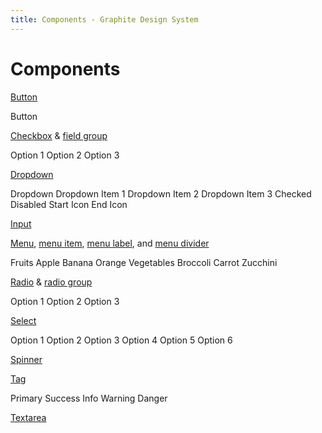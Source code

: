 ```yaml
---
title: Components - Graphite Design System
---
```


# Components

[Button](/components/button)

<div class="example-block">
  <gr-button>Button</gr-button>
</div>

[Checkbox](/components/checkbox) & [field group](/components/field-group)

<div class="example-block">
  <gr-field-group label="Select options">
    <gr-checkbox>Option 1</gr-checkbox>
    <gr-checkbox>Option 2</gr-checkbox>
    <gr-checkbox>Option 3</gr-checkbox>
  </gr-field-group>
</div>

[Dropdown](/components/dropdown)

<div class="example-block">
  <gr-dropdown>
    <gr-button slot="trigger" caret>Dropdown</gr-button>
    <gr-menu>
      <gr-menu-item>Dropdown Item 1</gr-menu-item>
      <gr-menu-item>Dropdown Item 2</gr-menu-item>
      <gr-menu-item>Dropdown Item 3</gr-menu-item>
      <gr-menu-divider></gr-menu-divider>
      <gr-menu-item checked>Checked</gr-menu-item>
      <gr-menu-item disabled>Disabled</gr-menu-item>
      <gr-menu-divider></gr-menu-divider>
      <gr-menu-item>
        Start Icon
        <ion-icon slot="start" name="gift-outline"></ion-icon>
      </gr-menu-item>
      <gr-menu-item>
        End Icon
        <ion-icon slot="end" name="heart-outline"></ion-icon>
      </gr-menu-item>
    </gr-menu>
  </gr-dropdown>
</div>

[Input](/components/input)

<div class="example-block">
  <gr-input label="Name"></gr-input>
</div>

[Menu](/components/menu), [menu item](/components/menu-item), [menu label](/components/menu-label), and [menu divider](/components/menu-divider)

<div class="example-block">
  <gr-menu style="max-width: 200px; border: solid 1px var(--gr-panel-border-color); border-radius: var(--gr-border-radius-medium);">
    <gr-menu-label>Fruits</gr-menu-label>
    <gr-menu-item value="apple">Apple</gr-menu-item>
    <gr-menu-item value="banana">Banana</gr-menu-item>
    <gr-menu-item value="orange">Orange</gr-menu-item>
    <gr-menu-divider></gr-menu-divider>
    <gr-menu-label>Vegetables</gr-menu-label>
    <gr-menu-item value="broccoli">Broccoli</gr-menu-item>
    <gr-menu-item value="carrot">Carrot</gr-menu-item>
    <gr-menu-item value="zucchini">Zucchini</gr-menu-item>
  </gr-menu>
</div>

[Radio](/components/radio) & [radio group](/components/radio-group)

<div class="example-block">
  <gr-radio-group label="Select an option" value="1">
    <gr-radio value="1">Option 1</gr-radio>
    <gr-radio value="2">Option 2</gr-radio>
    <gr-radio value="3">Option 3</gr-radio>
  </gr-radio-group>
</div>

[Select](/components/select)

<div class="example-block">
  <gr-select label="Select one">
    <gr-menu-item value="option-1">Option 1</gr-menu-item>
    <gr-menu-item value="option-2">Option 2</gr-menu-item>
    <gr-menu-item value="option-3">Option 3</gr-menu-item>
    <gr-menu-divider></gr-menu-divider>
    <gr-menu-item value="option-4">Option 4</gr-menu-item>
    <gr-menu-item value="option-5">Option 5</gr-menu-item>
    <gr-menu-item value="option-6">Option 6</gr-menu-item>
  </gr-select>
</div>

[Spinner](/components/spinner)

<div class="example-block">
  <gr-spinner></gr-spinner>
</div>

[Tag](/components/tag)

<div class="example-block">
  <gr-tag type="primary">Primary</gr-tag>
  <gr-tag type="success">Success</gr-tag>
  <gr-tag type="info">Info</gr-tag>
  <gr-tag type="warning">Warning</gr-tag>
  <gr-tag type="danger">Danger</gr-tag>
</div>

[Textarea](/components/textarea)

<div class="example-block">
  <gr-textarea label="Feedback"></gr-textarea>
</div>
